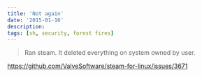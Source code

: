 ```yaml
---
title: 'Not again'
date: '2015-01-16'
description:
tags: [sh, security, forest fires]
---
```


> Ran steam. It deleted everything on system owned by user.

<https://github.com/ValveSoftware/steam-for-linux/issues/3671>
